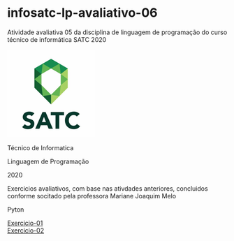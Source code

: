 # infosatc-lp-avaliativo-06
Atividade avaliativa 05 da disciplina de linguagem de programação do curso técnico de informática SATC 2020

<img src="logo.png">

Técnico de Informatica

Linguagem de Programação

2020

Exercicios avaliativos, com base nas ativdades anteriores, concluidos conforme socitado pela professora Mariane Joaquim Melo

Pyton

<a href="https://github.com/Realdo-Justino/infosatc-lp-avaliativo-06/blob/main/exercicio-01.py">Exercicio-01</a>
<br>
<a href="https://github.com/Realdo-Justino/infosatc-lp-avaliativo-06/blob/main/exercicio-02.py">Exercicio-02</a>
